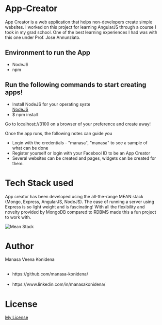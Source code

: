 <h1>App-Creator</h1>

<p>App Creator is a web application that helps non-developers create simple websites. I worked on this project for learning AngularJS through a course I took in my grad school. One of the best learning experiences I had was with this one under Prof. Jose Annunziato.</p> 

<h2>Environment to run the App</h2>

<ul>
	<li>NodeJS</li>
	<li>npm</li>
</ul>

<h2>Run the following commands to start creating apps!</h2>

<ul>
	<li>Install NodeJS for your operating syste</li><a href="https://nodejs.org/en/download/">NodeJS</a>
	<li>$ npm install</li>
</ul>

<p>Go to localhost://3100 on a browser of your preference and create away!</p>
<p>Once the app runs, the following notes can guide you</p>



<ul>
	<li>Login with the credentials - "manasa", "manasa" to see a sample of what can be done</li>
	<li>Register yourself or login with your Facebool ID to be an App Creator</li>
	<li>Several websites can be created and pages, widgets can be created for them.</li>
</ul>

<h1>Tech Stack used</h1>
<p>App creator has been developed using the all-the-range MEAN stack (Mongo, Express, AngularJS, NodeJS). The ease of running a server using Express is so light weight and is fascinating! With all the flexibility and novelty provided by MongoDB compared to RDBMS made this a fun project to work with.</p>

<div>
	<img src="http://evincedev.com/blog/wp-content/uploads/2017/07/Mean.jpg" alt="Mean Stack">
</div>

<h1>Author</h1>
<p>Manasa Veena Konidena</p>
<ul>
  <li>https://github.com/manasa-konidena/</li>
  <li>https://www.linkedin.com/in/manasakonidena/</li>
</ul>


<h1>License</h1>
<p><a href="https://github.com/manasa-konidena/App-Creator/blob/master/LICENSE">My License</a></p>
